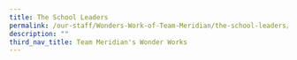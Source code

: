 ```yaml
---
title: The School Leaders
permalink: /our-staff/Wonders-Work-of-Team-Meridian/the-school-leaders/
description: ""
third_nav_title: Team Meridian's Wonder Works
---
```


